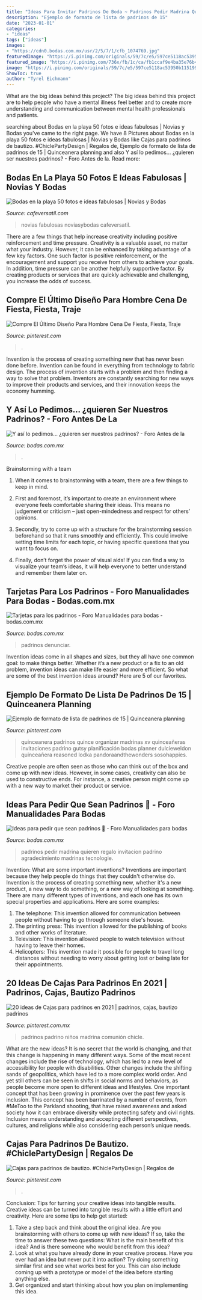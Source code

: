 ```yaml
---
title: "Ideas Para Invitar Padrinos De Boda ~ Padrinos Pedir Madrina Quieren Regalo Invitacion Padrino Agradecimiento Madrinas Tecnologie"
description: "Ejemplo de formato de lista de padrinos de 15"
date: "2023-01-01"
categories:
- "ideas"
tags: ["ideas"]
images:
- "https://cdn0.bodas.com.mx/usr/2/5/7/1/cfb_1074769.jpg"
featuredImage: "https://i.pinimg.com/originals/59/7c/e5/597ce5118ac53950b1151998e4f427cf.jpg"
featured_image: "https://i.pinimg.com/736x/fb/1c/ca/fb1ccaf9e4ba35e76b4959a33d6ef6a4.jpg"
image: "https://i.pinimg.com/originals/59/7c/e5/597ce5118ac53950b1151998e4f427cf.jpg"
ShowToc: true
author: "Tyrel Eichmann"
---
```



What are the big ideas behind this project?
The big ideas behind this project are to help people who have a mental illness feel better and to create more understanding and communication between mental health professionals and patients.

	

		
searching about Bodas en la playa 50 fotos e ideas fabulosas | Novias y Bodas you've came to the right page. We have 8 Pictures about Bodas en la playa 50 fotos e ideas fabulosas | Novias y Bodas like Cajas para padrinos de bautizo. #ChiclePartyDesign | Regalos de, Ejemplo de formato de lista de padrinos de 15 | Quinceanera planning and also Y así lo pedimos... ¿quieren ser nuestros padrinos? - Foro Antes de la. Read more:
		
    
## Bodas En La Playa 50 Fotos E Ideas Fabulosas | Novias Y Bodas

<img loading=lazy src="https://cafeversatil.com/noviasybodas/wp-content/uploads/2016/12/014-5.jpg" onerror="this.onerror=null;this.src='https://tse4.mm.bing.net/th?id=OIP.CZFkiDto3oNWjhpKsx57UAHaLH&amp;pid=15.1';" alt="Bodas en la playa 50 fotos e ideas fabulosas | Novias y Bodas">

_Source: cafeversatil.com_

>novias fabulosas noviasybodas cafeversatil. 

	

There are a few things that help increase creativity including positive reinforcement and time pressure.
Creativity is a valuable asset, no matter what your industry. However, it can be enhanced by taking advantage of a few key factors. One such factor is positive reinforcement, or the encouragement and support you receive from others to achieve your goals. In addition, time pressure can be another helpfully supportive factor. By creating products or services that are quickly achievable and challenging, you increase the odds of success.

    
## Compre El Último Diseño Para Hombre Cena De Fiesta, Fiesta, Traje

<img loading=lazy src="https://i.pinimg.com/736x/fb/1c/ca/fb1ccaf9e4ba35e76b4959a33d6ef6a4.jpg" onerror="this.onerror=null;this.src='https://tse1.mm.bing.net/th?id=OIP.wV_KzzhrW0YhQimLv1aQRwHaHa&amp;pid=15.1';" alt="Compre El Último Diseño Para Hombre Cena De Fiesta, Fiesta, Traje">

_Source: pinterest.com_

>. 

	

Invention is the process of creating something new that has never been done before. Invention can be found in everything from technology to fabric design. The process of invention starts with a problem and then finding a way to solve that problem. Inventors are constantly searching for new ways to improve their products and services, and their innovation keeps the economy humming.

    
## Y Así Lo Pedimos... ¿quieren Ser Nuestros Padrinos? - Foro Antes De La

<img loading=lazy src="https://cdn0.bodas.com.mx/usr/4/3/3/0/cfb_606064.jpg" onerror="this.onerror=null;this.src='https://tse3.mm.bing.net/th?id=OIP.r55kgS2EEnEFW_Tenp-bZQAAAA&amp;pid=15.1';" alt="Y así lo pedimos... ¿quieren ser nuestros padrinos? - Foro Antes de la">

_Source: bodas.com.mx_

>. 

	

Brainstorming with a team
1. When it comes to brainstorming with a team, there are a few things to keep in mind.
2. First and foremost, it’s important to create an environment where everyone feels comfortable sharing their ideas. This means no judgement or criticism – just open-mindedness and respect for others’ opinions.

3. Secondly, try to come up with a structure for the brainstorming session beforehand so that it runs smoothly and efficiently. This could involve setting time limits for each topic, or having specific questions that you want to focus on.

4. Finally, don’t forget the power of visual aids! If you can find a way to visualize your team’s ideas, it will help everyone to better understand and remember them later on.

    
## Tarjetas Para Los Padrinos - Foro Manualidades Para Bodas - Bodas.com.mx

<img loading=lazy src="https://cdn0.bodas.com.mx/usr/2/5/7/1/cfb_1074769.jpg" onerror="this.onerror=null;this.src='https://tse1.mm.bing.net/th?id=OIP.5WnzSk2JiP1qA-yIVksIOgHaFw&amp;pid=15.1';" alt="Tarjetas para los padrinos - Foro Manualidades para bodas - bodas.com.mx">

_Source: bodas.com.mx_

>padrinos denunciar. 

	

Invention ideas come in all shapes and sizes, but they all have one common goal: to make things better. Whether it’s a new product or a fix to an old problem, invention ideas can make life easier and more efficient. So what are some of the best invention ideas around? Here are 5 of our favorites.

    
## Ejemplo De Formato De Lista De Padrinos De 15 | Quinceanera Planning

<img loading=lazy src="https://i.pinimg.com/736x/20/c6/20/20c620abc089b82cb237fa46c2ecdd2a.jpg" onerror="this.onerror=null;this.src='https://tse3.mm.bing.net/th?id=OIP.cnL31mxuvNFhBQRMlWzJGgHaKX&amp;pid=15.1';" alt="Ejemplo de formato de lista de padrinos de 15 | Quinceanera planning">

_Source: pinterest.com_

>quinceanera padrinos quince organizar madrinas xv quinceañeras invitaciones padrino gutsy planificación bodas planner dulcieweldon quinceañera reasoned lodka pandoraandthewonders sosohappies. 

	

Creative people are often seen as those who can think out of the box and come up with new ideas. However, in some cases, creativity can also be used to constructive ends. For instance, a creative person might come up with a new way to market their product or service.

    
## Ideas Para Pedir Que Sean Padrinos 🤭 - Foro Manualidades Para Bodas

<img loading=lazy src="https://cdn0.bodas.com.mx/usr/2/4/9/0/cfb_1635847.jpg" onerror="this.onerror=null;this.src='https://tse3.mm.bing.net/th?id=OIP.gomnGzYPcvkZAuTo0yTlzQAAAA&amp;pid=15.1';" alt="Ideas para pedir que sean padrinos 🤭 - Foro Manualidades para bodas">

_Source: bodas.com.mx_

>padrinos pedir madrina quieren regalo invitacion padrino agradecimiento madrinas tecnologie. 

	

Invention: What are some important inventions?
Inventions are important because they help people do things that they couldn't otherwise do. Invention is the process of creating something new, whether it's a new product, a new way to do something, or a new way of looking at something. There are many different types of inventions, and each one has its own special properties and applications. Here are some examples: 
1. The telephone: This invention allowed for communication between people without having to go through someone else's house.
2. The printing press: This invention allowed for the publishing of books and other works of literature.
3. Television: This invention allowed people to watch television without having to leave their homes.
4. Helicopters: This invention made it possible for people to travel long distances without needing to worry about getting lost or being late for their appointments.

    
## 20 Ideas De Cajas Para Padrinos En 2021 | Padrinos, Cajas, Bautizo Padrinos

<img loading=lazy src="https://i.pinimg.com/474x/5e/e1/b2/5ee1b2203ebb8ced3eff160f55907970.jpg" onerror="this.onerror=null;this.src='https://tse2.mm.bing.net/th?id=OIP.xa4n0uMWsg9gRLoPwTT7wQAAAA&amp;pid=15.1';" alt="20 ideas de Cajas para padrinos en 2021 | padrinos, cajas, bautizo padrinos">

_Source: pinterest.com.mx_

>padrinos padrino niños madrina comunión chicle. 

	

What are the new ideas?
It is no secret that the world is changing, and that this change is happening in many different ways. Some of the most recent changes include the rise of technology, which has led to a new level of accessibility for people with disabilities. Other changes include the shifting sands of geopolitics, which have led to a more complex world order. And yet still others can be seen in shifts in social norms and behaviors, as people become more open to different ideas and lifestyles.
One important concept that has been growing in prominence over the past few years is inclusion. This concept has been barrinated by a number of events, from #MeToo to the Parkland shooting, that have raised awareness and asked society how it can embrace diversity while protecting safety and civil rights. Inclusion means understanding and accepting different perspectives, cultures, and religions while also considering each person’s unique needs.

    
## Cajas Para Padrinos De Bautizo. #ChiclePartyDesign | Regalos De

<img loading=lazy src="https://i.pinimg.com/originals/59/7c/e5/597ce5118ac53950b1151998e4f427cf.jpg" onerror="this.onerror=null;this.src='https://tse3.mm.bing.net/th?id=OIP.xr3IPDwlIml2cmY6y5CAZAHaJ4&amp;pid=15.1';" alt="Cajas para padrinos de bautizo. #ChiclePartyDesign | Regalos de">

_Source: pinterest.com_

>. 

	

Conclusion: Tips for turning your creative ideas into tangible results.
Creative ideas can be turned into tangible results with a little effort and creativity. Here are some tips to help get started: 
1. Take a step back and think about the original idea. Are you brainstorming with others to come up with new ideas? If so, take the time to answer these two questions: What is the main benefit of this idea? And is there someone who would benefit from this idea? 
2. Look at what you have already done in your creative process. Have you ever had an idea but never put it into action? Try doing something similar first and see what works best for you. This can also include coming up with a prototype or model of the idea before starting anything else. 
3. Get organized and start thinking about how you plan on implementing this idea.

